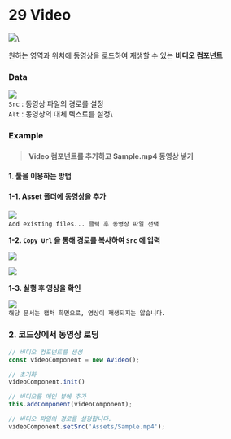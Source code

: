 # 29  Video

![](https://wikidocs.net/images/page/274092/%EC%8A%A4%ED%81%AC%EB%A6%B0%EC%83%B7_2025-01-23_164546.png)\


원하는 영역과 위치에 동영상을 로드하여 재생할 수 있는 **비디오 컴포넌트**

### Data

![](https://wikidocs.net/images/page/274092/%EC%8A%A4%ED%81%AC%EB%A6%B0%EC%83%B7_2025-01-23_164926.png)\
`Src` : 동영상 파일의 경로를 설정\
`Alt` : 동영상의 대체 텍스트를 설정\


### Example

> #### Video 컴포넌트를 추가하고 Sample.mp4 동영상 넣기

#### 1. 툴을 이용하는 방법

#### 1-1. Asset 폴더에 동영상을 추가

![](https://wikidocs.net/images/page/274092/%EC%8A%A4%ED%81%AC%EB%A6%B0%EC%83%B7_2025-01-23_165611.png)\
`Add existing files... 클릭 후 동영상 파일 선택`

**1-2. `Copy Url` 을 통해 경로를 복사하여 `Src` 에 입력**

![](https://wikidocs.net/images/page/274092/%EC%8A%A4%ED%81%AC%EB%A6%B0%EC%83%B7_2025-01-23_170556.png)

![](https://wikidocs.net/images/page/274092/%EC%8A%A4%ED%81%AC%EB%A6%B0%EC%83%B7_2025-01-23_165953.png)

**1-3. 실행 후 영상을 확인**

![](https://wikidocs.net/images/page/274092/%EC%8A%A4%ED%81%AC%EB%A6%B0%EC%83%B7_2025-01-23_170028.png)\
`해당 문서는 캡처 화면으로, 영상이 재생되지는 않습니다.`

### 2. 코드상에서 동영상 로딩

```js
// 비디오 컴포넌트를 생성
const videoComponent = new AVideo(); 

// 초기화
videoComponent.init()

// 비디오를 메인 뷰에 추가
this.addComponent(videoComponent); 

// 비디오 파일의 경로를 설정합니다. 
videoComponent.setSrc('Assets/Sample.mp4');
```
